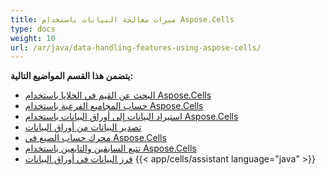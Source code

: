 ```yaml
---
title: ميزات معالجة البيانات باستخدام Aspose.Cells
type: docs
weight: 10
url: /ar/java/data-handling-features-using-aspose-cells/
---
```


 **يتضمن هذا القسم المواضيع التالية:**
- [البحث عن القيم في الخلايا باستخدام Aspose.Cells](/cells/ar/java/find-value-in-cells-using-aspose-cells/)
- [حساب المجاميع الفرعية باستخدام Aspose.Cells](/cells/ar/java/calculate-sub-totals-using-aspose-cells/)
- [استيراد البيانات إلى أوراق البيانات باستخدام Aspose.Cells](/cells/ar/java/import-data-to-worksheets-using-aspose-cells/)
- [تصدير البيانات من أوراق البيانات](/cells/ar/java/export-data-from-worksheets/)
- [محرك حساب الصيغ في Aspose.Cells](/cells/ar/java/formula-calculation-engine-in-aspose-cells/)
- [تتبع السابقين والتابعين باستخدام Aspose.Cells](/cells/ar/java/tracing-precedents-and-dependents-using-aspose-cells/)
- [فرز البيانات في أوراق البيانات](/cells/ar/java/sort-data-in-spreadsheets/)
{{< app/cells/assistant language="java" >}}
